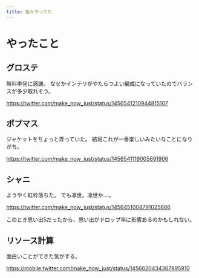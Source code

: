 ```yaml
---
title: 色々やってた
---
```


# やったこと

## グロステ

無料単発に感謝。
なぜかインテリがやたらつよい編成になっていたのでバランスが多少取れそう。

<https://twitter.com/make_now_just/status/1456541210944815107>

## ポプマス

ジャケットをちょっと弄っていた。
結局これが一番楽しいみたいなことになりがち。

<https://twitter.com/make_now_just/status/1456541119005691906>

## シャニ

ようやく虹枠落ちた。
でも凛世。凛世か‥‥。

<https://twitter.com/make_now_just/status/1456451004791025666>

このとき思い出5だったから、思い出がドロップ率に影響あるのかもしれない。

## リソース計算

面白いことができた気がする。

<https://mobile.twitter.com/make_now_just/status/1456620434367995910>
